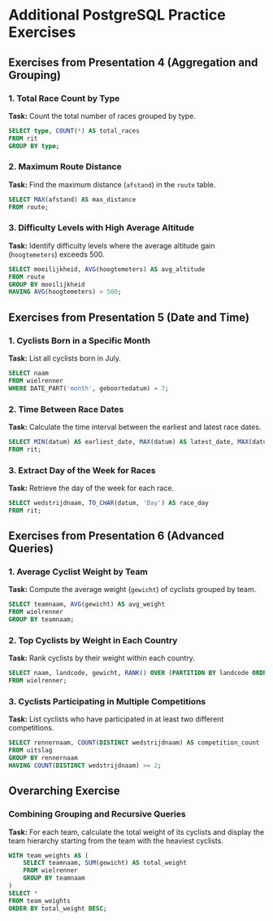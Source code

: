 
# Additional PostgreSQL Practice Exercises

## Exercises from Presentation 4 (Aggregation and Grouping)
### 1. Total Race Count by Type
**Task:** Count the total number of races grouped by type.

```sql
SELECT type, COUNT(*) AS total_races
FROM rit
GROUP BY type;
```

### 2. Maximum Route Distance
**Task:** Find the maximum distance (`afstand`) in the `route` table.

```sql
SELECT MAX(afstand) AS max_distance
FROM route;
```

### 3. Difficulty Levels with High Average Altitude
**Task:** Identify difficulty levels where the average altitude gain (`hoogtemeters`) exceeds 500.

```sql
SELECT moeilijkheid, AVG(hoogtemeters) AS avg_altitude
FROM route
GROUP BY moeilijkheid
HAVING AVG(hoogtemeters) > 500;
```

## Exercises from Presentation 5 (Date and Time)
### 1. Cyclists Born in a Specific Month
**Task:** List all cyclists born in July.

```sql
SELECT naam
FROM wielrenner
WHERE DATE_PART('month', geboortedatum) = 7;
```

### 2. Time Between Race Dates
**Task:** Calculate the time interval between the earliest and latest race dates.

```sql
SELECT MIN(datum) AS earliest_date, MAX(datum) AS latest_date, MAX(datum) - MIN(datum) AS interval
FROM rit;
```

### 3. Extract Day of the Week for Races
**Task:** Retrieve the day of the week for each race.

```sql
SELECT wedstrijdnaam, TO_CHAR(datum, 'Day') AS race_day
FROM rit;
```

## Exercises from Presentation 6 (Advanced Queries)
### 1. Average Cyclist Weight by Team
**Task:** Compute the average weight (`gewicht`) of cyclists grouped by team.

```sql
SELECT teamnaam, AVG(gewicht) AS avg_weight
FROM wielrenner
GROUP BY teamnaam;
```

### 2. Top Cyclists by Weight in Each Country
**Task:** Rank cyclists by their weight within each country.

```sql
SELECT naam, landcode, gewicht, RANK() OVER (PARTITION BY landcode ORDER BY gewicht DESC) AS rank
FROM wielrenner;
```

### 3. Cyclists Participating in Multiple Competitions
**Task:** List cyclists who have participated in at least two different competitions.

```sql
SELECT rennernaam, COUNT(DISTINCT wedstrijdnaam) AS competition_count
FROM uitslag
GROUP BY rennernaam
HAVING COUNT(DISTINCT wedstrijdnaam) >= 2;
```

## Overarching Exercise
### Combining Grouping and Recursive Queries
**Task:** For each team, calculate the total weight of its cyclists and display the team hierarchy starting from the team with the heaviest cyclists.

```sql
WITH team_weights AS (
    SELECT teamnaam, SUM(gewicht) AS total_weight
    FROM wielrenner
    GROUP BY teamnaam
)
SELECT *
FROM team_weights
ORDER BY total_weight DESC;
```
